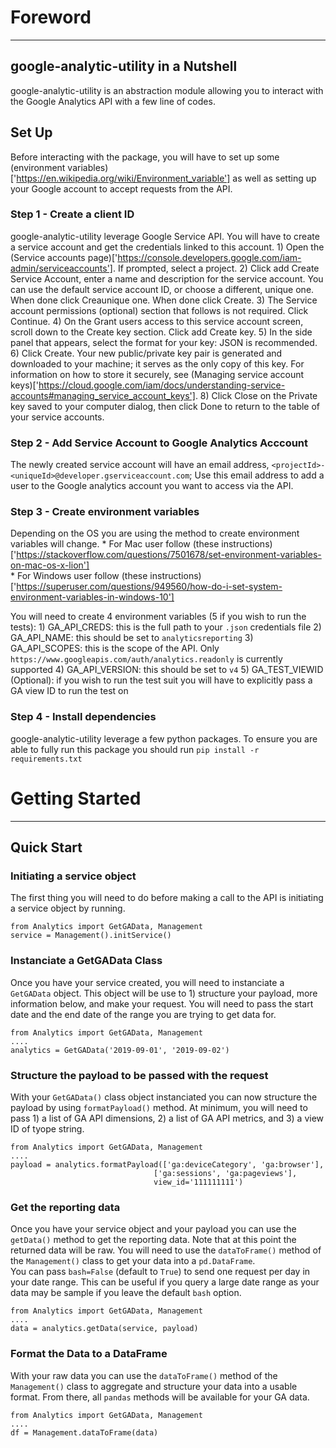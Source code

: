 # Foreword
----------
## google-analytic-utility in a Nutshell
google-analytic-utility is an abstraction module allowing you to interact with the Google Analytics API with a few line of codes. 

## Set Up
Before interacting with the package, you will have to set up some (environment variables)['https://en.wikipedia.org/wiki/Environment_variable'] as well as setting up your Google account to accept requests from the API.  
### Step 1 - Create a client ID
google-analytic-utility leverage Google Service API. You will have to create a service account and get the credentials linked to this account.
    1) Open the (Service accounts page)['https://console.developers.google.com/iam-admin/serviceaccounts']. If prompted, select a project.
    2) Click add Create Service Account, enter a name and description for the service account. You can use the default service account ID, or choose a different, unique one. When done click Creaunique one. When done click Create.
    3) The Service account permissions (optional) section that follows is not required. Click Continue.
    4) On the Grant users access to this service account screen, scroll down to the Create key section. Click add Create key.
    5) In the side panel that appears, select the format for your key: JSON is recommended.
    6) Click Create. Your new public/private key pair is generated and downloaded to your machine; it serves as the only copy of this key. For information on how to store it securely, see (Managing service account keys)['https://cloud.google.com/iam/docs/understanding-service-accounts#managing_service_account_keys'].
    8) Click Close on the Private key saved to your computer dialog, then click Done to return to the table of your service accounts.

### Step 2 - Add Service Account to Google Analytics Acccount
The newly created service account will have an email address, `<projectId>-<uniqueId>@developer.gserviceaccount.com`; Use this email address to add a user to the Google analytics account you want to access via the API. 

### Step 3 - Create environment variables
Depending on the OS you are using the method to create environment variables will change. 
    * For Mac user follow (these instructions)['https://stackoverflow.com/questions/7501678/set-environment-variables-on-mac-os-x-lion']  
    * For Windows user follow (these instructions)['https://superuser.com/questions/949560/how-do-i-set-system-environment-variables-in-windows-10']

You will need to create 4 environment variables (5 if you wish to run the tests):
    1) GA_API_CREDS: this is the full path to your `.json` credentials file
    2) GA_API_NAME: this should be set to `analyticsreporting`
    3) GA_API_SCOPES: this is the scope of the API. Only `https://www.googleapis.com/auth/analytics.readonly` is currently supported
    4) GA_API_VERSION: this should be set to `v4`
    5) GA_TEST_VIEWID (Optional): if you wish to run the test suit you will have to explicitly pass a GA view ID to run the test on

### Step 4 - Install dependencies
google-analytic-utility leverage a few python packages. To ensure you are able to fully run this package you should run `pip install -r requirements.txt`


# Getting Started
-----------------
## Quick Start
### Initiating a service object
The first thing you will need to do before making a call to the API is initiating a service object by running.  
```
from Analytics import GetGAData, Management
service = Management().initService()
```

### Instanciate a GetGAData Class
Once you have your service created, you will need to instanciate a `GetGAData` object. This object will be use to 1) structure your payload, more information below, and make your request. 
You will need to pass the start date and the end date of the range you are trying to get data for.  
```
from Analytics import GetGAData, Management
....
analytics = GetGAData('2019-09-01', '2019-09-02')
```

### Structure the payload to be passed with the request
With your `GetGAData()` class object instanciated you can now structure the payload by using `formatPayload()` method. At minimum, you will need to pass 1) a list of GA API dimensions, 2) a list of GA API metrics, and 3) a view ID of tyope string.  
```
from Analytics import GetGAData, Management
....
payload = analytics.formatPayload(['ga:deviceCategory', 'ga:browser'],
                                ['ga:sessions', 'ga:pageviews'],
                                view_id='111111111')
```

### Get the reporting data
Once you have your service object and your payload you can use the `getData()` method to get the reporting data. Note that at this point the returned data will be raw. You will need to use the `dataToFrame()` method of the `Management()` class to get your data into a `pd.DataFrame`.  
You can pass `bash=False` (default to `True`) to send one request per day in your date range. This can be useful if you query a large date range as your data may be sample if you leave the default `bash` option.  
```
from Analytics import GetGAData, Management
....
data = analytics.getData(service, payload)
```

### Format the Data to a DataFrame
With your raw data you can use the `dataToFrame()` method of the `Management()` class to aggregate and structure your data into a usable format. From there, all `pandas` methods will be available for your GA data.  
```
from Analytics import GetGAData, Management
....
df = Management.dataToFrame(data)
```